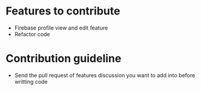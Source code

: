 # Features to contribute
- Firebase profile view and edit feature
- Refactor code 

# Contribution guideline
- Send the pull request of features discussion you want to add into before writting code 

